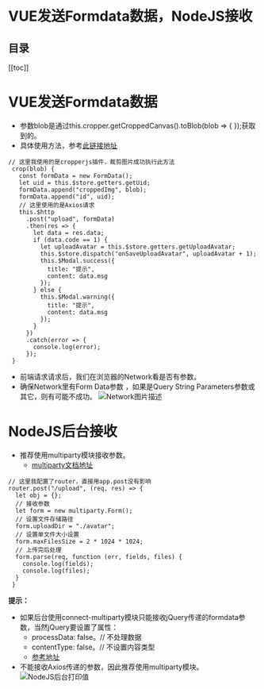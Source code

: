 # VUE发送Formdata数据，NodeJS接收

## 目录

[[toc]]

# VUE发送Formdata数据
* 参数blob是通过this.cropper.getCroppedCanvas().toBlob(blob => { });获取到的。
* 具体使用方法，参考[此链接地址](https://www.npmjs.com/package/cropperjs)

~~~
// 这里我使用的是cropperjs插件，裁剪图片成功执行此方法
 crop(blob) {
   const formData = new FormData();
   let uid = this.$store.getters.getUid;
   formData.append("croppedImg", blob);
   formData.append("id", uid);
   // 这里使用的是Axios请求
   this.$http
     .post("upload", formData)
     .then(res => {
       let data = res.data;
       if (data.code == 1) {
         let uploadAvatar = this.$store.getters.getUploadAvatar;
         this.$store.dispatch("onSaveUploadAvatar", uploadAvatar + 1);
         this.$Modal.success({
           title: "提示",
           content: data.msg
         });
       } else {
         this.$Modal.warning({
           title: "提示",
           content: data.msg
         });
       }
     })
     .catch(error => {
       console.log(error);
     });
 }
~~~
 * 前端请求请求后，我们在浏览器的Network看是否有参数。
 * 确保Network里有Form Data参数 ，如果是Query String Parameters参数或其它，则有可能不成功。
![Network图片描述](https://img-blog.csdnimg.cn/20190429165958306.png?x-oss-process=image/watermark,type_ZmFuZ3poZW5naGVpdGk,shadow_10,text_aHR0cHM6Ly9ibG9nLmNzZG4ubmV0L2JpYW9fZmVuZw==,size_16,color_FFFFFF,t_70)
# NodeJS后台接收
 * 推荐使用multiparty模块接收参数。
 	* [multiparty文档地址](https://www.npmjs.com/package/multiparty)
```
// 这里我配置了router，直接用app.post没有影响
router.post("/upload", (req, res) => {
  let obj = {};
  // 接收参数
  let form = new multiparty.Form();
  // 设置文件存储路径
  form.uploadDir = "./avatar";
  // 设置单文件大小设置
  form.maxFilesSize = 2 * 1024 * 1024;
  // 上传完后处理
  form.parse(req, function (err, fields, files) {
    console.log(fields);
    console.log(files);
  }
 }
 ```
 **提示：**
 * 如果后台使用connect-multiparty模块只能接收jQuery传递的formdata参数，当然jQuery要设置了属性：
 	* processData: false。// 不处理数据
	* contentType: false。// 不设置内容类型
	* [参考地址](https://developer.mozilla.org/zh-CN/docs/Web/API/FormData/Using_FormData_Objects)
 * 不能接收Axios传递的参数，因此推荐使用multiparty模块。
 ![NodeJS后台打印值](https://img-blog.csdnimg.cn/20190429171234794.png?x-oss-process=image/watermark,type_ZmFuZ3poZW5naGVpdGk,shadow_10,text_aHR0cHM6Ly9ibG9nLmNzZG4ubmV0L2JpYW9fZmVuZw==,size_16,color_FFFFFF,t_70)